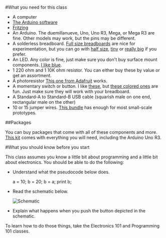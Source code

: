 #What you need for this class
* A computer
* [The Arduino software](http://arduino.cc/en/Main/Software)
* [Fritzing](http://fritzing.org/download/)
* An Arduino.  The duemillanueve, Uno, Uno R3, Mega, or Mega R3 are fine.  Other models may work, but the pins may be different.
* A solderless breadboard.  [Full size breadboards](https://www.adafruit.com/products/239) are nice for experimentation, but you can go with [half size](https://www.adafruit.com/products/64), [tiny](https://www.adafruit.com/products/65) or [really big](https://www.adafruit.com/products/443) if you prefer.
* An LED.  Any color is fine, just make sure you don't buy surface mount components.  [I like blue](https://www.adafruit.com/products/780).
* 1 220 ohm and 1 10K ohm resistor.  You can either buy these by value or get an assortment.
* A photoresistor [This one from Adafruit](http://www.adafruit.com/products/161) works.
* A momentary switch or button. I like [these](https://www.adafruit.com/products/367), but [these colored ones](https://www.adafruit.com/products/1009) are fun.  Just make sure they will work with your breadboard.
* A Standard-A to Standard-B USB cable (squarish male on one end, rectangular male on the other)
* 10 or 15 jumper wires. [This bundle](http://www.adafruit.com/products/153) has enough for most small-scale prototypes.

##Packages

You can buy packages that come with all of these components and more.  [This kit](http://www.adafruit.com/products/170) comes with everything you will need, including the Arduino Uno R3.

#What you should know before you start

This class assumes you know a little bit about programming and a little bit about electronics.  You should be able to do the following:
* Understand what the pseudocode below does.

    a = 10;
    b = 20;
    b = a;
    print b;

* Read the schematic below.

  ![Schematic](https://raw.github.com/MakerspaceModules/arduino/master/101%20-%20Introduction%20to%20Arduino/Documentation/Button.png)

* Explain what happens when you push the button depicted in the schematic.

To learn how to do those things, take the Electronics 101 and Programming 101 classes.
